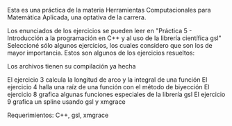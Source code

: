 Esta es una práctica de la materia Herramientas Computacionales para Matemática Aplicada, una optativa de la carrera.

Los enunciados de los ejercicios se pueden leer en "Práctica 5 - Introducción a la programación en C++ y al uso de la librería científica gsl"
Seleccioné sólo algunos ejercicios, los cuales considero que son los de mayor importancia.
Estos son algunos de los ejercicios resueltos:

Los archivos tienen su compilación ya hecha

El ejercicio 3 calcula la longitud de arco y la integral de una función
El ejercicio 4 halla una raíz de una función con el método de biyección
El ejercicio 8 grafica algunas funciones especiales de la librería gsl
El ejercicio 9 grafica un spline usando gsl y xmgrace

Requerimientos:
C++, gsl, xmgrace
